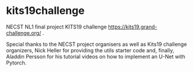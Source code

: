 # kits19challenge
NECST NL1 final project KITS19 challenge https://kits19.grand-challenge.org/ .

Special thanks to the NECST project organisers as well as Kits19 challenge organizers, Nick Heller for providing the utils starter code and, finally, Aladdin Persson for his tutorial videos on how to implement an U-Net with Pytorch.
